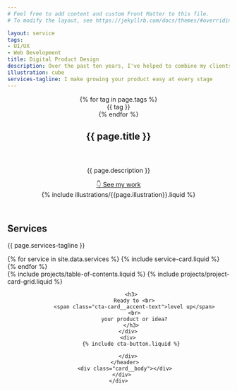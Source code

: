 ```yaml
---
# Feel free to add content and custom Front Matter to this file.
# To modify the layout, see https://jekyllrb.com/docs/themes/#overriding-theme-defaults

layout: service
tags:
- UI/UX
- Web Development
title: Digital Product Design
description: Over the past ten years, I've helped to combine my clients' vision of the future with the perspectives of their users to create  stunning, tailored experiences that are accessible to everyone on the web
illustration: cube
services-tagline: I make growing your product easy at every stage
---
```


<article>
  <!-- Hero Header -->
  <header>
    <div class="container">
      <div class="card">
        <header class="card__header u-mb-500">
          <div class="tag-container u-mb-100">
            {% for tag in page.tags %}
              <div class="tag">{{ tag }}</div>
            {% endfor %}
          </div>
          <h1>{{ page.title }}</h1>
        </header>
        <div class="card__body">
          <div class="grid">
            <div>
              <p class="u-mb-300">{{ page.description }}</p>
              <a href="#projects" class="button">
                <span class="button__icon button__icon--bounce-down">👇</span>
                See my work
              </a>
            </div>
            <div class="grid">
              {% include illustrations/{{page.illustration}}.liquid %}
            </div>
          </div>
        </div>
      </div>
    </div>
  </header>

  <!-- Services -->
  <section class="section section--accent">
    <div class="container">
      <h2>Services</h2>
      <p class="u-mb-600">{{ page.services-tagline }}</p>
      <div class="grid grid--gap-200">
        {% for service in site.data.services %}
          {% include service-card.liquid %}
        {% endfor %}
      </div>
    </div>
  </section>

  <!-- Projects -->
  <section class="section">
    <div class="container">
      {% include projects/table-of-contents.liquid %}
      {% include projects/project-card-grid.liquid %}
    </div>
  </section>

  <!-- CTA -->
  <section class="section">
    <div class="container">
      <div class="card cta-card">
        <header class="card__header grid">
          <div>

            <h3>
              Ready to <br>
              <span class="cta-card__accent-text">level up</span>
              <br>
              your product or idea?
            </h3>
          </div>
          <div>
            {% include cta-button.liquid %}

          </div>
        </header>
        <div class="card__body"></div>
      </div>
    </div>
  </section>
</article>